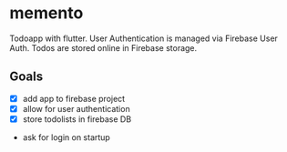 # memento

Todoapp with flutter.
User Authentication is managed via Firebase User Auth.
Todos are stored online in Firebase storage.

## Goals

* [x] add app to firebase project
* [x] allow for user authentication
* [x] store todolists in firebase DB
* ask for login on startup
